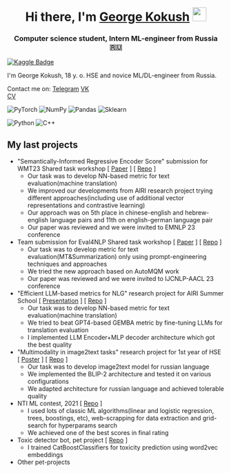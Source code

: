 <h1 align="center">Hi there, I'm <a href="https://t.me/egoluback" target="_blank">George Kokush</a> 
<img src="https://github.com/blackcater/blackcater/raw/main/images/Hi.gif" height="32"/></h1>
<h3 align="center">Computer science student, Intern ML-engineer from Russia 🇷🇺</h3>

[![Kaggle Badge](https://img.shields.io/badge/Kaggle-profile-blue)](https://www.kaggle.com/egoluback)

I'm George Kokush, 18 y. o. HSE and novice ML/DL-engineer from Russia. <br />

Contact me on: [Telegram](https://t.me/egoluback) [VK](https://vk.com/egoluback) <br />
[CV](https://drive.google.com/file/d/1DCbeThzQosh43yIlkKhSgWule3pzK_Vm/view?usp=sharing)

![PyTorch](https://img.shields.io/badge/PyTorch-%23EE4C2C.svg?style=plastic&logo=PyTorch&logoColor=white)
![NumPy](https://img.shields.io/badge/numpy-%23013243.svg?style=plastic&logo=numpy&logoColor=white)
![Pandas](https://img.shields.io/badge/pandas-%23150458.svg?style=plastic&logo=pandas&logoColor=white)
![Sklearn](https://img.shields.io/badge/Sklearn-%233F4F75.svg?style=plastic&logo=scikit-learn&logoColor=white)

![Python](https://img.shields.io/badge/python-3670A0?style=plastic&logo=python&logoColor=ffdd54)
![C++](https://img.shields.io/badge/c++-%2300599C.svg?style=plastic&logo=c%2B%2B&logoColor=white)

## My last projects
- "Semantically-Informed Regressive Encoder Score" submission for WMT23 Shared task workshop [ [Paper](https://drive.google.com/file/d/1vFPDnpkXn_D0h8SmEppRUr9iv64dhKj9/view?usp=sharing) ] [ [Repo](https://github.com/v-vskv-v/WMT23-MRE-Score) ]
  - Our task was to develop NN-based metric for text evaluation(machine translation)
  - We improved our developments from AIRI research project trying different approaches(including use of additional vector representations and contrastive learning)
  - Our approach was on 5th place in chinese-english and hebrew-english language pairs and 11th on english-german language pair
  - Our paper was reviewed and we were invited to EMNLP 23 conference
- Team submission for Eval4NLP Shared task workshop [ [Paper](https://drive.google.com/file/d/1wKsQRCB8kf1UrKdEzSYDKqreIRVPk2UM/view?usp=sharing) ] [ [Repo](https://github.com/Rexhaif/retrieval-augmented-score) ]
  - Our task was to develop metric for text evaluation(MT&Summarization) only using prompt-engineering techniques and approaches
  - We tried the new approach based on AutoMQM work
  - Our paper was reviewed and we were invited to IJCNLP-AACL 23 conference
- "Efficient LLM-based metrics for NLG" research project for AIRI Summer School [ [Presentation](https://docs.google.com/presentation/d/1HNTf9DLWdZIoHxJs9yREJllIuufMsnpHGo9o_seEV_s/edit) ] [ [Repo](https://github.com/Rexhaif/airi_summer_llm_metrics) ]
  - Our task was to develop NN-based metric for text evaluation(machine translation)
  - We tried to beat GPT4-based GEMBA metric by fine-tuning LLMs for translation evaluation
  - I implemented LLM Encoder+MLP decoder architecture which got the best quality
- "Multimodality in image2text tasks" research project for 1st year of HSE [ [Poster](https://docs.google.com/presentation/d/1_b7Yyl43Ck0212e8oj2vRu3GoVxk9pfwi9Ok_85I9xk/edit#slide=id.p1) ] [ [Repo](https://github.com/Technolog796/image_captioning) ]
  - Our task was to develop image2text model for russian language
  - We implemented the BLIP-2 architecture and tested it on various configurations
  - We adapted architecture for russian language and achieved tolerable quality
- NTI ML contest, 2021 [ [Repo](https://github.com/Egoluback/nti_ml_20-21) ]
  - I used lots of classic ML algorithms(linear and logistic regression, trees, boostings, etc), web-scrapping for data extraction and grid-search for hyperparams search
  - We achieved one of the best scores in final rating
- Toxic detector bot, pet project [ [Repo](https://github.com/Egoluback/Toxic_Detector) ]
  - I trained CatBoostClassifiers for toxicity prediction using word2vec embeddings
- Other pet-projects
</details>
